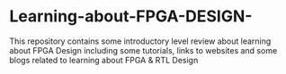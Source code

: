 # Learning-about-FPGA-DESIGN-
This repository contains some introductory level review about learning about FPGA Design including some tutorials, links to websites and some blogs related to learning about FPGA &amp; RTL Design 
